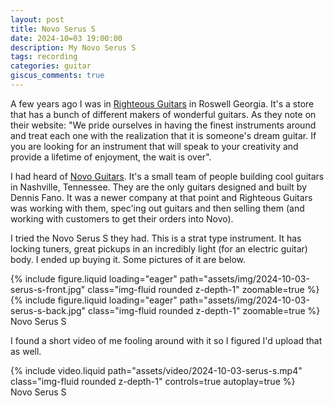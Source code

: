 ```yaml
---
layout: post
title: Novo Serus S
date: 2024-10=03 19:00:00
description: My Novo Serus S
tags: recording
categories: guitar
giscus_comments: true
---
```


A few years ago I was in [Righteous Guitars](https://righteousguitars.com/) in Roswell Georgia. It's a store that has a bunch of different makers of wonderful guitars. As they note on their website: "We pride ourselves in having the finest instruments around and treat each one with the realization that it is someone's dream guitar. If you are looking for an instrument that will speak to your creativity and provide a lifetime of enjoyment, the wait is over".

I had heard of [Novo Guitars](https://www.novoguitars.com/). It's a small team of people building cool guitars in Nashville, Tennessee. They are the only guitars designed and built by Dennis Fano. It was a newer company at that point and Righteous Guitars was working with them, spec'ing out guitars and then selling them (and working with customers to get their orders into Novo).

I tried the Novo Serus S they had. This is a strat type instrument. It has locking tuners, great pickups in an incredibly light (for an electric guitar) body. I ended up buying it. Some pictures of it are below.

<div class="row mt-3">
    <div class="col-sm mt-3 mt-md-0">
        {% include figure.liquid loading="eager"
        path="assets/img/2024-10-03-serus-s-front.jpg" 
        class="img-fluid rounded z-depth-1" zoomable=true %}
    </div>
    <div class="col-sm mt-3 mt-md-0">
        {% include figure.liquid loading="eager" 
        path="assets/img/2024-10-03-serus-s-back.jpg"
        class="img-fluid rounded z-depth-1" zoomable=true %}
    </div>
</div>
<div class="caption">
  Novo Serus S
</div>

I found a short video of me fooling around with it so I figured I'd upload that as well.

<div class="row mt-3">
    <div class="col-sm mt-3 mt-md-0">
        {% include video.liquid 
        path="assets/video/2024-10-03-serus-s.mp4" 
        class="img-fluid rounded z-depth-1" controls=true autoplay=true %}
    </div>
</div>
<div class="caption">
    Novo Serus S
</div>
